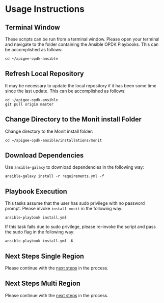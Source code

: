 # Usage Instructions

## Terminal Window
These scripts can be run from a terminal window. Please open your terminal and navigate to the folder
containing the Ansible OPDK Playbooks. This can be accomplished as follows: 

    cd ~/apigee-opdk-ansible

## Refresh Local Repository
It may be necessary to update the local repository if it has been some time since the last update.
This can be accomplished as follows: 

    cd ~/apigee-opdk-ansible
    git pull origin master

## Change Directory to the Monit install Folder
Change directory to the Monit install folder:

    cd ~/apigee-opdk-ansible/installations/monit

## Download Dependencies
Use `ansible-galaxy` to download dependencies in the following way: 

    ansible-galaxy install -r requirements.yml -f

## Playbook Execution

This tasks assume that the user has sudo privilege with no password prompt. Please invoke `install monit` in the following way:
    
    ansible-playbook install.yml

If this task fails due to sudo privilege, please re-invoke the script and pass the sudo flag in the following way: 

    ansible-playbook install.yml -K
    

## Next Steps Single Region

Please continue with the [next steps](../single-region/README.md#quick-start-usage-overview) in the process.

## Next Steps Multi Region

Please continue with the [next steps](../multi-region/README.md#quick-start-usage-overview) in the process.